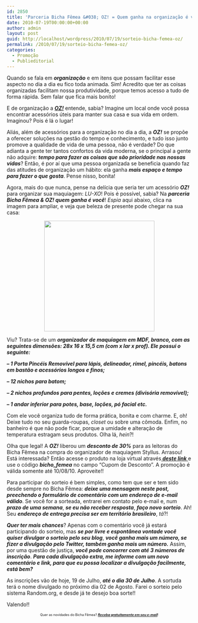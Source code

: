 ```yaml
---
id: 2850
title: 'Parceria Bicha Fêmea &#038; OZ! = Quem ganha na organização é você!'
date: 2010-07-19T00:00:00+00:00
author: admin
layout: post
guid: http://localhost/wordpress/2010/07/19/sorteio-bicha-femea-oz/
permalink: /2010/07/19/sorteio-bicha-femea-oz/
categories:
  - Promoção
  - Publieditorial
---
```

Quando se fala em **_organização_** e em itens que possam facilitar esse aspecto no dia a dia eu fico toda animada. Sim! Acredito que ter as coisas organizadas facilitam nossa produtividade, porque temos acesso a tudo de forma rápida. Sem falar que fica mais bonito!

E de organização a **_<a href="http://www.organizesuavida.com.br/si/site/0000" target="_blank">OZ!</a>_** entende, sabia? Imagine um local onde você possa encontrar acessórios úteis para manter sua casa e sua vida em ordem. Imaginou? Pois é lá o lugar!

<!--more-->

Aliás, além de acessórios para a organização no dia a dia, a **_OZ!_** se propõe a oferecer soluções na gestão do tempo e conhecimento, e tudo isso junto promove a qualidade de vida de uma pessoa, não é verdade? Do que adianta a gente ter tantos confortos da vida moderna, se o principal a gente não adquire: **_tempo para fazer as coisas que são prioridade nas nossas vidas_**? Então, é por aí que uma pessoa organizada se beneficia quando faz das atitudes de organização um hábito: ela ganha **_mais espaço e tempo para fazer o que gosta_**. Pense nisso, bonita!

Agora, mais do que nunca, pense na delícia que seria ter um acessório **_OZ!_** para organizar sua maquiagem: _LU-XO_! Pois é possível, sabia? Na **_parceria Bicha Fêmea & OZ! quem ganha é você_**! _Espia_ aqui abaixo, clica na imagem para ampliar, e veja que beleza de presente pode chegar na sua casa:

<p style="text-align: center;">
  <a href="http://www.trololodemulher.com.br/blog/wp-content/uploads/2010/07/organizador-de-maquiagem.jpg"><img class="size-medium wp-image-4960 aligncenter" title="organizador de maquiagem" src="http://www.trololodemulher.com.br/blog/wp-content/uploads/2010/07/organizador-de-maquiagem-300x300.jpg" alt="" width="300" height="300" /></a>
</p>

Viu? Trata-se de um **_organizador de maquiagem em MDF, branco, com as seguintes dimensões: 28x 16 x 15,5 cm (com x lar x prof). Ele possui o seguinte:_** 

**_&#8211; 1 Porta Pincéis Removível para lápis, delineador, rímel, pincéis, batons em bastão e acessórios longos e finos;_**

**_&#8211; 12 nichos para batom;_**

**_&#8211; 2 nichos profundos para pentes, loções e cremes (divisória removível);_**

**_&#8211; 1 andar inferior para potes, base, loções, pó facial etc._**

Com ele você organiza tudo de forma prática, bonita e com charme. E, oh! Deixe tudo no seu guarda-roupas, _closet_ ou sobre uma cômoda. Enfim, no banheiro é que não pode ficar, porque a umidade e alteração de temperatura estragam seus produtos. Olha lá, _hein_?!

Olha que legal! A **_OZ!_** liberou um **_desconto de 30%_** para as leitoras do Bicha Fêmea na compra do organizador de maquiagem Styllus. Arrasou! Está interessada? Então acesse o produto na loja virtual através<a href="http://www.lojaoz.com.br/sistema/ListaProdutos.asp?IDLoja=6809&Det=True&IDProduto=2179704&q=Organizador+de+Maquiagem+Styllus&1ST=1&Y=5344858911964" target="_blank"><strong><em> deste link</em></strong> </a>e use o código **_bicho_femea_** no campo “Cupom de Desconto”. A promoção é válida somente até 10/08/10. Aproveite!!

Para participar do sorteio é bem simples, como tem que ser e tem sido desde sempre no Bicha Fêmea: **_deixe uma mensagem neste post, preechendo o formulário de comentário com um endereço de e-mail válido_**. Se você for a sorteada, entrarei em contato pelo e-mail e, num **_prazo de uma semana_**, **_se eu não receber resposta_**, **_faço novo sorteio_**. Ah! Seu **_endereço de entrega precisa ser em território brasileiro_**, _tá_?!

**_Quer ter mais chances_**? Apenas com o comentário você já estará participando do sorteio, mas **_se por livre e espontânea vontade você quiser divulgar o sorteio pelo seu blog_**, **_você ganha mais um número, se fizer a divulgação pelo Twitter, também ganha mais um número._** Assim, por uma questão de justiça, **_você pode concorrer com até 3 números de inscrição_**. **_Para cada divulgação extra, me informe com um novo comentário e link, para que eu possa localizar a divulgação facilmente, está bem?_**

As inscrições vão de hoje, 19 de Julho, **_até o dia 30 de Julho_**. A sortuda terá o nome divulgado no próximo dia 02 de Agosto. Farei o sorteio pelo sistema Random.org, e desde já te desejo boa sorte!!

Valendo!!

<p style="text-align: center;">
  <span style="font-size: xx-small;">Quer as novidades do Bicha Fêmea? <strong><em><a href="http://feedburner.google.com/fb/a/mailverify?uri=blogbichafemea&loc=pt_BR">Receba gratuitamente em seu e-mail</a></em></strong>!</span>
</p>